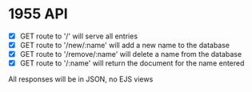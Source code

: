 # 1955 API

- [x] GET route to '/' will serve all entries
- [x] GET route to '/new/:name' will add a new name to the database
- [x] GET route to '/remove/:name' will delete a name from the database
- [x] GET route to '/:name' will return the document for the name entered

All responses will be in JSON, no EJS views